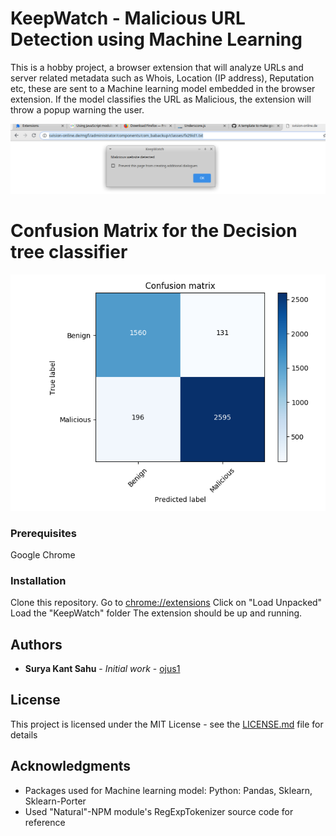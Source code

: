 # KeepWatch - Malicious URL Detection using Machine Learning

This is a hobby project, a browser extension that will analyze URLs and server related metadata such as Whois, Location (IP address), Reputation etc, these are sent to a Machine learning model embedded in the browser extension. If the model classifies the URL as Malicious, the extension will throw a popup warning the user.

![Screen Shot](./example.png?raw=true)

# Confusion Matrix for the Decision tree classifier
![Confusion Matrix](./DecisionTreeCNF.png?raw=true)

### Prerequisites

Google Chrome


### Installation

Clone this repository.
Go to [chrome://extensions](chrome://extensions)
Click on "Load Unpacked"
Load the "KeepWatch" folder
The extension should be up and running.


## Authors

* **Surya Kant Sahu** - *Initial work* - [ojus1](https://github.com/ojus1)


## License

This project is licensed under the MIT License - see the [LICENSE.md](LICENSE.md) file for details

## Acknowledgments

* Packages used for Machine learning model: Python: Pandas, Sklearn, Sklearn-Porter
* Used "Natural"-NPM module's RegExpTokenizer source code for reference